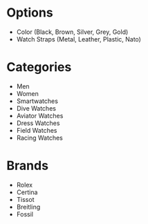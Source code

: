 # Options
* Color (Black, Brown, Silver, Grey, Gold)
* Watch Straps (Metal, Leather, Plastic, Nato)

# Categories
* Men
* Women
* Smartwatches
* Dive Watches
* Aviator Watches
* Dress Watches
* Field Watches
* Racing Watches

# Brands
* Rolex
* Certina
* Tissot
* Breitling
* Fossil

